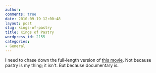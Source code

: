 ```yaml
---
author:
comments: true
date: 2010-09-19 12:00:48
layout: post
slug: kings-of-pastry
title: Kings of Pastry
wordpress_id: 2155
categories:
- General
---
```



I need to chase down the full-length version of [this movie](http://kingsofpastry.com/). Not because pastry is my thing; it isn't. But because documentary is.
